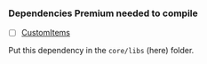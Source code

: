 ### Dependencies Premium needed to compile
- [ ] [CustomItems](https://www.spigotmc.org/resources/63848/)

Put this dependency in the `core/libs` (here) folder.